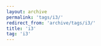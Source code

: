 ```yaml
---
layout: archive
permalink: 'tags/i3/'
redirect_from: 'archive/tags/i3/'
title: 'i3'
tag: 'i3'
---
```

